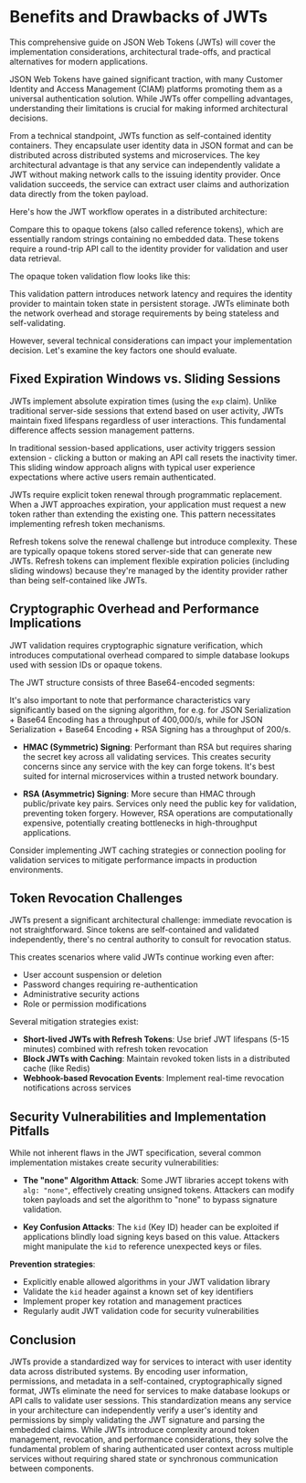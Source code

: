 # Benefits and Drawbacks of JWTs

This comprehensive guide on JSON Web Tokens (JWTs) will cover the implementation considerations, architectural trade-offs, and practical alternatives for modern applications.

JSON Web Tokens have gained significant traction, with many Customer Identity and Access Management (CIAM) platforms promoting them as a universal authentication solution. While JWTs offer compelling advantages, understanding their limitations is crucial for making informed architectural decisions.

From a technical standpoint, JWTs function as self-contained identity containers. They encapsulate user identity data in JSON format and can be distributed across distributed systems and microservices. The key architectural advantage is that any service can independently validate a JWT without making network calls to the issuing identity provider. Once validation succeeds, the service can extract user claims and authorization data directly from the token payload.

Here's how the JWT workflow operates in a distributed architecture:

<!-- <insert-fig> -->

Compare this to opaque tokens (also called reference tokens), which are essentially random strings containing no embedded data. These tokens require a round-trip API call to the identity provider for validation and user data retrieval.

The opaque token validation flow looks like this:

<!-- <insert-fig> -->

This validation pattern introduces network latency and requires the identity provider to maintain token state in persistent storage. JWTs eliminate both the network overhead and storage requirements by being stateless and self-validating.

However, several technical considerations can impact your implementation decision. Let's examine the key factors one should evaluate.

## Fixed Expiration Windows vs. Sliding Sessions

JWTs implement absolute expiration times (using the `exp` claim). Unlike traditional server-side sessions that extend based on user activity, JWTs maintain fixed lifespans regardless of user interactions. This fundamental difference affects session management patterns.

In traditional session-based applications, user activity triggers session extension - clicking a button or making an API call resets the inactivity timer. This sliding window approach aligns with typical user experience expectations where active users remain authenticated.

JWTs require explicit token renewal through programmatic replacement. When a JWT approaches expiration, your application must request a new token rather than extending the existing one. This pattern necessitates implementing refresh token mechanisms.

Refresh tokens solve the renewal challenge but introduce complexity. These are typically opaque tokens stored server-side that can generate new JWTs. Refresh tokens can implement flexible expiration policies (including sliding windows) because they're managed by the identity provider rather than being self-contained like JWTs.

## Cryptographic Overhead and Performance Implications

JWT validation requires cryptographic signature verification, which introduces computational overhead compared to simple database lookups used with session IDs or opaque tokens.

The JWT structure consists of three Base64-encoded segments:

<!-- <insert-fig> -->

It's also important to note that performance characteristics vary significantly based on the signing algorithm, for e.g. for JSON Serialization + Base64 Encoding has a throughput of 400,000/s, while for JSON Serialization + Base64 Encoding + RSA Signing has a throughput of 200/s.

- **HMAC (Symmetric) Signing**: Performant than RSA but requires sharing the secret key across all validating services. This creates security concerns since any service with the key can forge tokens. It's best suited for internal microservices within a trusted network boundary.

- **RSA (Asymmetric) Signing**: More secure than HMAC through public/private key pairs. Services only need the public key for validation, preventing token forgery. However, RSA operations are computationally expensive, potentially creating bottlenecks in high-throughput applications.

Consider implementing JWT caching strategies or connection pooling for validation services to mitigate performance impacts in production environments.

## Token Revocation Challenges

JWTs present a significant architectural challenge: immediate revocation is not straightforward. Since tokens are self-contained and validated independently, there's no central authority to consult for revocation status.

This creates scenarios where valid JWTs continue working even after:

- User account suspension or deletion
- Password changes requiring re-authentication
- Administrative security actions
- Role or permission modifications

Several mitigation strategies exist:

- **Short-lived JWTs with Refresh Tokens**: Use brief JWT lifespans (5-15 minutes) combined with refresh token revocation
- **Block JWTs with Caching**: Maintain revoked token lists in a distributed cache (like Redis)
- **Webhook-based Revocation Events**: Implement real-time revocation notifications across services

## Security Vulnerabilities and Implementation Pitfalls

While not inherent flaws in the JWT specification, several common implementation mistakes create security vulnerabilities:

- **The "none" Algorithm Attack**: Some JWT libraries accept tokens with `alg: "none"`, effectively creating unsigned tokens. Attackers can modify token payloads and set the algorithm to "none" to bypass signature validation.

- **Key Confusion Attacks**: The `kid` (Key ID) header can be exploited if applications blindly load signing keys based on this value. Attackers might manipulate the `kid` to reference unexpected keys or files.

**Prevention strategies**:

- Explicitly enable allowed algorithms in your JWT validation library
- Validate the `kid` header against a known set of key identifiers
- Implement proper key rotation and management practices
- Regularly audit JWT validation code for security vulnerabilities

## Conclusion

JWTs provide a standardized way for services to interact with user identity data across distributed systems. By encoding user information, permissions, and metadata in a self-contained, cryptographically signed format, JWTs eliminate the need for services to make database lookups or API calls to validate user sessions. This standardization means any service in your architecture can independently verify a user's identity and permissions by simply validating the JWT signature and parsing the embedded claims. While JWTs introduce complexity around token management, revocation, and performance considerations, they solve the fundamental problem of sharing authenticated user context across multiple services without requiring shared state or synchronous communication between components.
